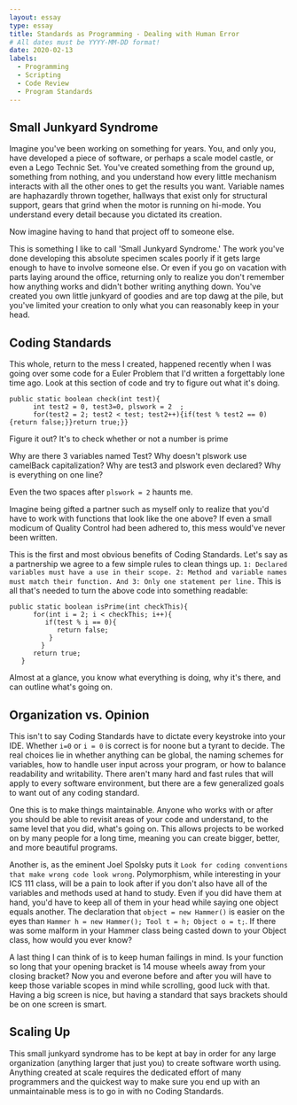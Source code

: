 ```yaml
---
layout: essay
type: essay
title: Standards as Programming - Dealing with Human Error
# All dates must be YYYY-MM-DD format!
date: 2020-02-13
labels:
  - Programming
  - Scripting
  - Code Review
  - Program Standards
---
```


## Small Junkyard Syndrome

Imagine you've been working on something for years. You, and only you, have developed a piece of software, or perhaps a scale model castle, or even a Lego Technic Set. You've created something from the ground up, something from nothing, and you understand how every little mechanism interacts with all the other ones to get the results you want. Variable names are haphazardly thrown together, hallways that exist only for structural support, gears that grind when the motor is running on hi-mode. You understand every detail because you dictated its creation.

Now imagine having to hand that project off to someone else.

This is something I like to call 'Small Junkyard Syndrome.' The work you've done developing this absolute specimen scales poorly if it gets large enough to have to involve someone else. Or even if you go on vacation with parts laying around the office, returning only to realize you don't remember how anything works and didn't bother writing anything down. You've created you own little junkyard of goodies and are top dawg at the pile, but you've limited your creation to only what you can reasonably keep in your head.


## Coding Standards

This whole, return to the mess I created, happened recently when I was going over some code for a Euler Problem that I'd written a forgettably lone time ago.
Look at this section of code and try to figure out what it's doing.

```
public static boolean check(int test){
      int test2 = 0, test3=0, plswork = 2  ;
      for(test2 = 2; test2 < test; test2++){if(test % test2 == 0){return false;}}return true;}}
```

Figure it out? It's to check whether or not a number is prime

Why are there 3 variables named Test?
Why doesn't plswork use camelBack capitalization? Why are test3 and plswork even declared? Why is everything on one line? 

Even the two spaces after ```plswork = 2``` haunts me.

Imagine being gifted a partner such as myself only to realize that you'd have to work with functions that look like the one above? If even a small modicum of Quality Control had been adhered to, this mess would've never been written.

This is the first and most obvious benefits of Coding Standards. Let's say as a partnership we agree to a few simple rules to clean things up.
```1: Declared variables must have a use in their scope. 2: Method and variable names must match their function. And 3: Only one statement per line.```
This is all that's needed to turn the above code into something readable:

```
public static boolean isPrime(int checkThis){
      for(int i = 2; i < checkThis; i++){
         if(test % i == 0){
            return false;
          }
        }
      return true;
   }
``` 

Almost at a glance, you know what everything is doing, why it's there, and can outline what's going on.

## Organization vs. Opinion

This isn't to say Coding Standards have to dictate every keystroke into your IDE. Whether ```i=0``` or ```i = 0``` is correct is for noone but a tyrant to decide. The real choices lie in whether anything can be global, the naming schemes for variables, how to handle user input across your program, or how to balance readability and writability.
There aren't many hard and fast rules that will apply to every software environment, but there are a few generalized goals to want out of any coding standard.

One this is to make things maintainable. Anyone who works with or after you should be able to revisit areas of your code and understand, to the same level that you did, what's going on. This allows projects to be worked on by many people for a long time, meaning you can create bigger, better, and more beautiful programs.

Another is, as the eminent Joel Spolsky puts it ```Look for coding conventions that make wrong code look wrong```. Polymorphism, while interesting in your ICS 111 class, will be a pain to look after if you don't also have all of the variables and methods used at hand to study. Even if you did have them at hand, you'd have to keep all of them in your head while saying one object equals another. The declaration that ```object = new Hammer()``` is easier on the eyes than ```Hammer h = new Hammer(); Tool t = h; Object o = t;```. If there was some malform in your Hammer class being casted down to your Object class, how would you ever know?

A last thing I can think of is to keep human failings in mind. Is your function so long that your opening bracket is 14 mouse wheels away from your closing bracket? Now you and everone before and after you will have to keep those variable scopes in mind while scrolling, good luck with that. Having a big screen is nice, but having a standard that says brackets should be on one screen is smart. 


## Scaling Up

This small junkyard syndrome has to be kept at bay in order for any large organization (anything larger that just you) to create software worth using. Anything created at scale requires the dedicated effort of many programmers and the quickest way to make sure you end up with an unmaintainable mess is to go in with no Coding Standards.
